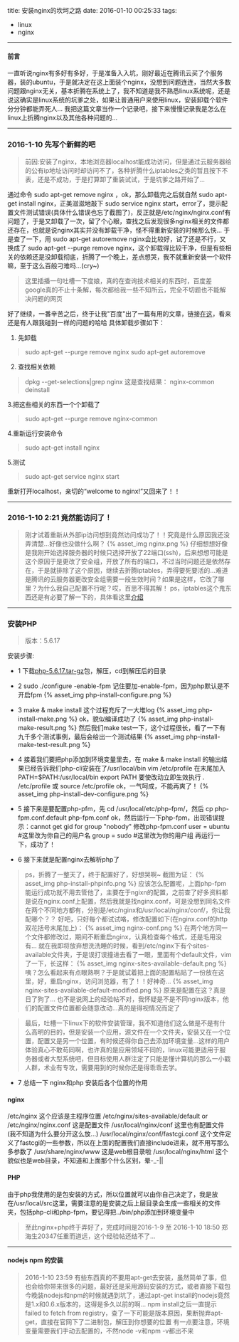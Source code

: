title: 安装nginx的坎坷之路
date: 2016-01-10 00:25:33
tags: 
- linux 
- nginx
---
#### 前言
一直听说nginx有多好有多好，于是准备入入坑，刚好最近在腾讯云买了个服务器，装的ubuntu，于是就决定在这上面装个nginx，没想到问题连连，当然大多数问题跟nginx无关，基本折腾在系统上了，我不知道是我不熟悉linux系统呢，还是说这确实是linux系统的坑爹之处，如果让普通用户来使用linux，安装卸载个软件分分钟都能弄死人...
我把这篇文章当作一个记录吧，接下来慢慢记录我是怎么在linux上折腾nginx以及其他各种问题的...

---
<!-- more -->
### 2016-1-10 先写个新鲜的吧
>前因:安装了nginx，本地浏览器localhost能成功访问，但是通过云服务器给的公有ip地址访问时却访问不了，各种折腾什么iptables之类的暂且按下不表，还是不成功，于是打算卸了重装试试，于是坑爹之路开始了...

通过命令 sudo apt-get remove nginx ，ok，那么卸载完之后就自然 sudo apt-get install nginx，正美滋滋地敲下 sudo service nginx start，error了，提示配置文件测试错误(具体什么错误也忘了截图了)，反正就是/etc/nginx/nginx.conf有问题了，于是又卸载了一次，留了个心眼，查找之后发现很多nginx相关的文件都还存在，也就是说nginx其实并没有卸载干净，怪不得重新安装的时候那么快...
于是查了一下，用 sudo apt-get autoremove nginx会比较好，试了还是不行，又换成了 sudo apt-get --purge remove nginx，这个卸载得比较干净，但是有些相关的依赖还是没卸载彻底，折腾了一个晚上，差点想哭，我不就重新安装一个软件嘛，至于这么百般刁难吗...(cry~)
>这里插播一句吐槽一下度娘，真的在查询技术相关的东西时，百度差google真的不止十条解，每次都给我一些不知所云，完全不切题也不能解决问题的网页

好了继续，一番辛苦之后，终于让我"百度"出了一篇有用的文章，链接[在这](http://www.2cto.com/os/201506/404306.html)，看来还是有人跟我碰到一样的问题的哈哈
具体卸载步骤如下：
1. 先卸载
>sudo apt-get --purge remove nginx
sudo apt-get autoremove

2. 查找相关依赖 
>dpkg --get-selections|grep nginx
这是查找结果：
nginx-common deinstall

3.把这些相关的东西一个个卸载了 
>sudo apt-get --purge remove nginx-common

4.重新运行安装命令 
>sudo apt-get install nginx

5.测试
>sudo apt-get service nginx start

重新打开localhost，亲切的“welcome to nginx!”又回来了！！

---

### 2016-1-10 2:21 竟然能访问了！
>刚才试着重新从外部ip访问想到竟然访问成功了！！究竟是什么原因我还没弄清楚...好像也没做什么啊？
{% asset_img nginx.png %}
仔细想想好像是我刚开始选择服务器的时候只选择开放了22端口(ssh)，后来想想可能是这个原因于是更改了安全组，开放了所有的端口，不过当时问题还是依然存在，于是就排除了这个原因，继续去折腾iptables，弄得要死要活的...难道是腾讯的云服务器更改安全组需要一段生效时间？如果是这样，它改了哪里？为什么我自己配置不行呢？哎，百思不得其解！
ps，iptables这个鬼东西还是有必要了解一下的，具体看这里[介绍](http://zhidao.baidu.com/link?url=TQJvXheEqgRnRcIh1DLdMCrmqTTOaYHvAjNHy3cSRejGsx4jjEiDocF-upuF-9-J3CBtrGBS9011DCTTTn24UHmpb_ULOFKDIJF5StUuaN_)

---
### 安装PHP
>版本：5.6.17

安装步骤:
* 1 下载[php-5.6.17.tar-gz](http://php.net/get/php-5.6.17.tar.gz/from/a/mirror)包，解压，cd到解压后的目录

* 2 sudo ./configure -enable-fpm 记住要加-enable-fpm，因为php默认是不开启fpm
{% asset_img php-install-configure.png %}

* 3 make & make install
这个过程充斥了一大堆log
{% asset_img php-install-make.png %}
ok，貌似编译成功了
{% asset_img php-install-make-result.png %}
然后我们make test一下，这个过程很长，看了一下有九千多个测试事例，最后会给出一个测试结果
{% asset_img php-install-make-test-result.png %}

* 4 接着我们要把php添加到环境变量里去，在 make & make install 的输出结果已经告诉我们php-cli安装在了/usr/local/bin
vim /etc/profile
在末尾加入
PATH=$PATH:/usr/local/bin
export PATH
要使改动立即生效执行
. /etc/profile 或 source /etc/profile
ok，一气呵成，不能再爽了！
{% asset_img php-install-dev-configure.png %}

* 5 接下来是要配置php-pfm，先 cd /usr/local/etc/php-fpm/，然后 cp php-fpm.conf.default php-fpm.conf
ok，然后运行一下php-fpm，出现错误提示：cannot get gid for group "nobody"
修改php-fpm.conf
user = ubuntu  #这里改为你自己的用户名
group = sudo   #这里改为你的用户组
再运行一下，成功了！

* 6 接下来就是配置nginx去解析php了
> ps，折腾了一整天了，终于配置好了，好想哭啊~
截图为证：
{% asset_img php-install-phpinfo.png %}
应该怎么配置呢，上面php-fpm能运行成功就不用去管他了，主要在于ngixn的配置，之前查了好多资料都是说在nginx.conf上配置，然后我就是找nginx.conf，可是没想到同名文件在两个不同地方都有，分别是/etc/nginx和/usr/local/nginx/conf/，你让我配哪个？？
好吧，只好每个都试试咯，修改配置如下(在nginx.conf的http双花括号末尾加上)：
{% asset_img nginx-conf.png %}
在两个地方同一个文件都修改过，期间不断重启nginx，认真检查每个格式，还是毛用没有...
就在我即将放弃想洗洗睡的时候，看到/etc/nginx下有个sites-available文件夹，于是误打误撞进去看了一眼，里面有个default文件，vim了一下，长这样：
{% asset_img nginx-sites-available-default.png %}
咦？怎么看起来有点眼熟啊？于是就试着把上面的配置粘贴了一份放在这里，好，重启nginx，访问浏览器，有了！！好神奇...
{% asset_img nginx-sites-available-default-modified.png %}
原来是配置在这？真是日了狗了...
也不是说网上的经验帖不对，我怀疑是不是不同nginx版本，他们的配置文件位置都会随意改动...真的是得视情况而定了

> 最后，吐槽一下linux下的软件安装管理，我不知道他们这么做是不是有什么高明的目的，但是安装一个应用，源文件在一个文件夹，安装又在一个位置，配置又是另一个位置，有时候还得你自己去添加环境变量...这样的用户体验真心不敢苟同啊，也许真的是应用领域不同的，linux可能更适用于服务器或者大型系统吧，但目标使用人群注定了只能是懂计算机的那么一小戳人群，术业有专攻，需要用到的时候你还是得乖乖去学。

* 7 总结一下 nginx和php 安装后各个位置的作用
#### nginx
/etc/nginx 这个应该是主程序位置
/etc/nginx/sites-available/default or /etc/nginx/nginx.conf 这是配置文件
/usr/local/nginx/conf 这里也有配置文件(我不知道为什么要分开这么放...)
/usr/local/nginx/conf/fastcgi.conf 这个文件定义了fastcgi的一些参数，所以在上面的配置我们直接include进来，就不用写那么多参数了
/usr/share/nginx/www 这是web根目录啦
/usr/local/nginx/html 这个貌似也是web目录，不知道和上面那个什么区别，晕-_-||
#### PHP
由于php我使用的是包安装的方式，所以位置就可以由你自己决定了，我是放在/usr/local/src这里，需要注意的是安装之后上层目录会生成一些相关的文件夹，包括php-cli和php-fpm，要记得把../bin/php添加到环境变量中

> 至此nginx+php终于弄好了，完成时间是2016-1-9 至 2016-1-10 18:50
郑海生20347任重而道远，这个经验帖还结不了...


---
#### nodejs npm 的安装
> 2016-1-10 23:59
有些东西真的不要用apt-get去安装，虽然简单了事，但也会给你带来很多的问题，最好还是采用源码安装的方式，或者直接下载包
今晚装nodejs和npm的时候就遇到坑了，通过apt-get install的nodejs竟然是1.x和0.6.x版本的，这得是多久以前的啊...
npm install之后一直提示 failed to fetch from registry，查了一下可能是版本原因，果断抛弃apt-get，直接在官网下了二进制包，解压到你想要的位置
有一点要注意，环境变量需要我们手动去配置的，不然node -v和npm -v都出不来